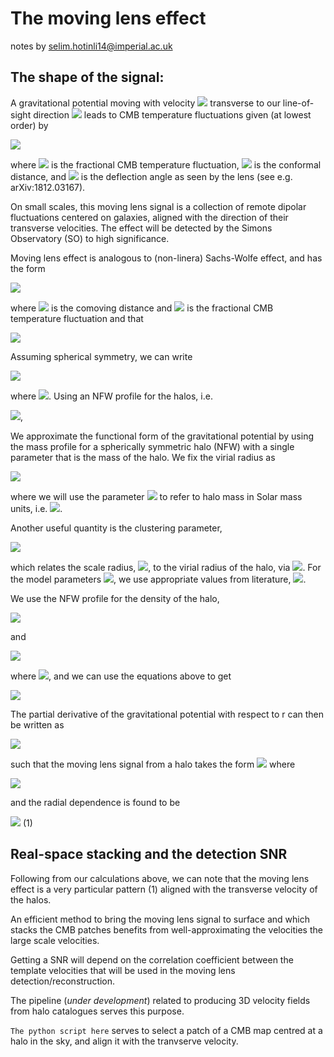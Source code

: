 # The moving lens effect

notes by selim.hotinli14@imperial.ac.uk

## The shape of the signal:

A gravitational potential moving with velocity <img src="http://latex.codecogs.com/svg.latex?\mathbf{v}_\perp" border="0"/> transverse to our line-of-sight direction <img src="http://latex.codecogs.com/svg.latex?\hat{\mathbf{n}}" border="0"/> leads to CMB temperature fluctuations given (at lowest order) by 

<img src="http://latex.codecogs.com/svg.latex?\Delta\Theta (\hat{\mathbf{n}}) = \mathbf{v}_\perp \cdot \boldsymbol{\beta}(\chi \hat{\mathbf{n}})" border="0"/> 

where <img src="http://latex.codecogs.com/svg.latex?\Theta = \Delta\,T/T" border="0"/> is the fractional CMB temperature fluctuation, <img src="http://latex.codecogs.com/svg.latex?\chi" border="0"/> is the conformal distance, and  <img src="http://latex.codecogs.com/svg.latex?\boldsymbol{\beta}" border="0"/> is the deflection angle as seen by the lens (see e.g. arXiv:1812.03167).

On small scales, this moving lens signal is a collection of remote dipolar fluctuations centered on galaxies, aligned with the direction of their transverse velocities. The effect will be detected by the Simons Observatory (SO) to high significance.

Moving lens effect is analogous to (non-linera) Sachs-Wolfe effect, and has the form 

<img src="http://latex.codecogs.com/svg.latex?{ \Theta(\hat{\mathbf{n}})=a/c^2\int\textnormal{d}\chi\,\dot{\Phi}(\chi\hat{\mathbf{n}})}\,," border="0"/> 

where <img src="http://latex.codecogs.com/svg.latex?\chi" border="0"/> is the comoving distance and <img src="http://latex.codecogs.com/svg.latex?\Theta=\Delta\,T/T" border="0"/> is the fractional CMB temperature fluctuation and that 

<img src="http://latex.codecogs.com/svg.latex?{\dot{\Phi}(\chi\hat{\mathbf{n}})}=\mathbf{v}\cdot\nabla\Phi\,." border="0"/>

Assuming spherical symmetry, we can write 

<img src="http://latex.codecogs.com/svg.latex?\boldsymbol{\nabla}\Phi=\hat{\mathbf{r}}\!~\Phi'" border="0"/> 

where <img src="http://latex.codecogs.com/svg.latex?\Phi'=\partial\Phi/\partial\,r" border="0"/>. Using an NFW profile for the halos, i.e.

<img src="http://latex.codecogs.com/svg.latex?\Phi(r)=-4\pi\,G\rho_s\,r_s^2\frac{\ln(1+x)}{x}\,," border="0"/>,

We approximate the functional form of the gravitational potential by using the mass profile for a spherically symmetric halo (NFW) with a single parameter that is the mass of the halo. We fix the virial radius as 

<img src="http://latex.codecogs.com/svg.latex?r_\mathrm{vir}:=\left(\frac{G\,M_\odot\,m}{100H^2}\right)^{1/3}\," border="0"/>

where we will use the parameter <img src="http://latex.codecogs.com/svg.latex?m" border="0"/> to refer to halo mass in Solar mass units, i.e. <img src="http://latex.codecogs.com/svg.latex?M_\odot\simeq1.989\times 10^{30}\mathrm{kg}" border="0"/>. 

Another useful quantity is the clustering parameter, 

<img src="http://latex.codecogs.com/svg.latex?c=A\left(\frac{m}{2\times10^{12}h^{-1}}\right)^\alpha(1+z)^\beta\,," border="0"/>

which relates the scale radius, <img src="http://latex.codecogs.com/svg.latex?r_s" border="0"/>, to the virial radius of the halo, via <img src="http://latex.codecogs.com/svg.latex?c=r_\mathrm{vir}/r_s" border="0"/>. For the model parameters <img src="http://latex.codecogs.com/svg.latex?\{A,\alpha,\beta\}" border="0"/>, we use appropriate values from literature, <img src="http://latex.codecogs.com/svg.latex?\{7.85,-0.081,-0.71\}" border="0"/>. 

We use the NFW profile for the density of the halo,

<img src="http://latex.codecogs.com/svg.latex?\rho(r)=\frac{\rho_s}{x(1+x)^2}\,," border="0"/> 

and 

<img src="http://latex.codecogs.com/svg.latex?\Phi(r)=-4\pi\,G\rho_s\,r_s^2\frac{\ln(1+x)}{x}\,," border="0"/>

where <img src="http://latex.codecogs.com/svg.latex?x=r/r_s" border="0"/>, and we can use the equations above to get 

<img src="http://latex.codecogs.com/svg.latex?\rho_s=M\odot\,m\left[-\frac{r_\mathrm{vir}}{r_s+r\mathrm{vir}}-\ln\left(\frac{r_s+r\mathrm{vir}}{r_s}\right)\right]\,." border="0"/>

The partial derivative of the gravitational potential with respect to r can then be written as 

<img src="http://latex.codecogs.com/svg.latex?\Phi'(r)=4\pi\,G\rho_s\,r_s^2\left[\frac{\ln(1+x)}{x^2}-\frac{1}{x(1+x)}\right]\,," border="0"/>

such that the moving lens signal from a halo takes the form <img src="http://latex.codecogs.com/svg.latex?S=A\tau(x)" border="0"/> where 

<img src="http://latex.codecogs.com/svg.latex?A:=-\frac{v}{c}a\frac{8\pi\,G\rho_sr_s^2}{c^2}\cos\theta" border="0"/>

and the radial dependence is found to be 

<img src="http://latex.codecogs.com/svg.latex?\tau(x):=\frac{1}{2x}\left[\Big|\frac{2\mathrm{arcsec(x)}}{\sqrt{x^2-1}}\Big|+\ln\left(\frac{x^2}{4}\right)\right]\,." border="0"/>           (1)

## Real-space stacking and the detection SNR

Following from our calculations above, we can note that the moving lens effect is a very particular pattern (1) aligned with the transverse velocity of the halos. 

An efficient method to bring the moving lens signal to surface and which stacks the CMB patches benefits from well-approximating the velocities the large scale velocities. 

Getting a SNR will depend on the correlation coefficient between the template velocities that will be used in the moving lens detection/reconstruction. 

The pipeline (*under development*) related to producing 3D velocity fields from halo catalogues serves this purpose. 

`The python script here` serves to select a patch of a CMB map centred at a halo in the sky, and align it with the tranvserve velocity.


